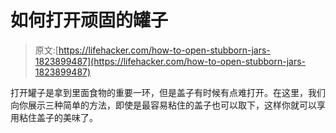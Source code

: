 # 如何打开顽固的罐子

> 原文:[https://lifehacker.com/how-to-open-stubborn-jars-1823899487](https://lifehacker.com/how-to-open-stubborn-jars-1823899487)

打开罐子是拿到里面食物的重要一环，但是盖子有时候有点难打开。在这里，我们向你展示三种简单的方法，即使是最容易粘住的盖子也可以取下，这样你就可以享用粘住盖子的美味了。